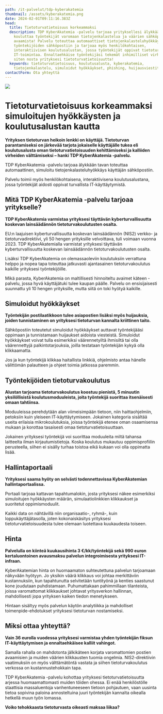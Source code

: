 ```yaml
---
path: /it-palvelut/tdp-kyberakatemia
thumbnail: /assets/kyberakatemia.png
date: 2024-02-01T09:11:16.383Z
head:
  title: Tietoturvatietoisuus korkeammaksi
  description: TDP KyberAkatemia -palvelu tarjoaa yrityksellesi älykkään alustan
    kouluttaa työntekijät varomaan tietojenkalastelua ja väärien sähköpostien
    avaamista! Palvelu toteuttaa automaattiset tietojenkalasteluhyökkäykset
    työntekijöiden sähköpostiin ja tarjoaa myös henkilökohtaisen,
    interaktiivisen koulutusalustan, jossa työntekijät oppivat tietoturvallista
    IT-toimintaa. Ennaltaehkäise työntekijäsi tekemät inhimilliset virheet ja
    siten nosta yrityksesi tietoturvatietoisuutta!
  keywords: tietoturvatietoisuus, koulutusalusta, kyberakatemia,
    tietojenkalastelu, simuloidut hyökkäykset, phishing, huijausviestit
contactForm: Ota yhteyttä
---
```

![](/assets/kyberakatemia.png)

# Tietoturvatietoisuus korkeammaksi simuloitujen hyökkäysten ja koulutusalustan kautta

**Yrityksen tietoturvan heikoin lenkki on käyttäjä. Tietoturvan parantamiseksi on järkevää tarjota jokaiselle käyttäjälle tukea eli koulutusalusta oman tietoturvatietoisuuden kehittämiseksi ja kalliiden virheiden välttämiseksi – hanki TDP KyberAkatemia -palvelu.**

TDP KyberAkatemia -palvelu tarjoaa älykkään tavan toteuttaa automaattinen, simuloitu tietojenkalasteluhyökkäys käyttäjän sähköpostiin.

Palvelu toimii myös henkilökohtaisena, interaktiivisena koulutusalustana, jossa työntekijät aidosti oppivat turvallista IT-käyttäytymistä.

## Mitä TDP KyberAkatemia -palvelu tarjoaa yritykselle?

**TDP KyberAkatemia varmistaa yrityksesi täyttävän kyberturvallisuutta koskevan lainsäädännön tietoturvakoulutusten osalta.**

EU:n laajuisen kyberturvallisuutta koskevan lainsäädännön (NIS2) verkko- ja tietoturvadirektiivi, yli 50 hengen yrityksille velvoittava, tuli voimaan vuonna 2023. TDP KyberAkatemialla varmistat yrityksesi täyttävän kyberturvallisuutta koskevan lainsäädännön tietoturvakoulutusten osalta.

Lisäksi TDP KyberAkatemia on olemassaoleviin koulutuksiin verrattuna helppo ja nopea tapa toteuttaa jatkuvasti ajantasainen tietoturvakoulutus kaikille yrityksesi työntekijöille. 

Mikä parasta, KyberAkatemia on maltillisesti hinnoiteltu avaimet käteen -palvelu, jossa hyvä käyttäjätuki tulee kaupan päälle. Palvelu on ensisijaisesti suunnattu yli 10 hengen yrityksille, mutta siitä on toki hyötyä kaikille.

## S﻿imuloidut hyökkäykset

**Työntekijän postilaatikkoon tulee asiapostien lisäksi myös huijauksia, joiden tunnistaminen on yrityksesi tietoturvan kannalta kriittinen taito.** 

Sähköpostiin toteutetut simuloidut hyökkäykset auttavat työntekijääsi oppimaan ja tunnistamaan huijaukset aidoista viesteistä. Simuloidut hyökkäykset voivat tulla esimerkiksi väärennetyiltä ihmisiltä tai olla väärennettyjä palkintotarjouksia, joilla testataan työntekijän kykyä olla klikkaamatta. 

Jos ja kun työntekijä klikkaa haitallista linkkiä, ohjelmisto antaa hänelle välittömän palautteen ja ohjeet toimia jatkossa paremmin.

## Työntekijöiden t﻿ietoturvakoulutus

**Alustan tarjoama tietoturvakoulutus koostuu pienistä, 5 minuutin yksilöllisistä koulutusmoduuleista, joita työntekijä suorittaa itsenäisesti omaan tahtiinsa.**

Moduuleissa perehdytään alan viimeisimpään tietoon, niin haittaohjelmiin, petoksiin kuin yleiseen IT-käyttäytymiseen. Jokainen kategoria sisältää useita erilaisia mikrokoulutuksia, joissa työntekijä etenee oman osaamisensa mukaan ja korottaa tasaisesti omaa tietoturvatietoisuuttaan. 

Jokainen yrityksesi työntekijä voi suorittaa moduuleita miltä tahansa laitteelta ilman kirjautumistietoja. Koska koulutus mukautuu oppimisprofiilin perusteella, siihen ei sisälly turhaa toistoa eikä kukaan voi olla oppimatta lisää.

## H﻿allintaportaali

**Yrityksesi saama hyöty on selvästi todennettavissa KyberAkatemian hallintaportaalissa.** 

Portaali tarjoaa kattavan tapahtumalokin, josta yrityksesi näkee esimerkiksi simuloitujen hyökkäysten määrän, simulaatiolinkkien klikkaukset ja suoritetut oppimismoduulit. 

Kaikki data on nähtävillä niin organisaatio-, ryhmä-, kuin loppukäyttäjätasolla, joten kokonaiskäsitys yrityksesi tietoturvatietoisuudesta tulee olemaan luotettava kuukaudesta toiseen.

## H﻿inta

**Palvelulla on kiinteä kuukausihinta 3 €/kk/työntekijä sekä 990 euron kertaluontoinen avausmaksu palvelun integroimisesta yrityksesi IT-infraan.**

KyberAkatemian hinta on huomaamaton suhteutettuna palvelun tarjoamaan näkyvään hyötyyn. Jo yksikin väärä klikkaus voi johtaa merkittäviin kustannuksiin, kun tapahtunutta selvitetään tuntityönä ja kenties saastunut kone joudutaan puhdistamaan. Puhumattakaan pahimmillaan tilanteista, joissa varomattomat klikkaukset johtavat yritysverkon hallinnan, mahdollisesti jopa yrityksen kaiken tiedon menetykseen. 

H﻿intaan sisältyy myös palvelun käytön analytiikka  ja mahdolliset toimenpide-ehdotukset yrityksesi tietoturvan nostamiseksi.

## M﻿iksi ottaa yhteyttä?

**Vain 36 eurolla vuodessa yrityksesi varmistaa yhden työntekijän fiksun IT-käyttäytymisen ja ennaltaehkäisee kalliit vahingot.**

Samalla rahalla on mahdotonta jälkikäteen korjata varomattomien postien avaamisien ja muiden väärien klikkausten tuomia ongelmia. NIS2-direktiivin vaatimuksiin on myös välttämätöntä vastata ja siihen tietoturvakoulutus verkossa on kustannustehokkain tapa.

TDP KyberAkatemia -palvelu kohottaa yrityksesi tietoturvatietoisuutta arjessa huomaamattomasti muiden töiden ohessa. Ei enää henkilöstölle staattisia massaluentoja vanhentuneeseen tietoon pohjautuen, vaan uusinta tietoa sopivina paloina annosteltuina juuri työntekijän kannalta oikealla hetkellä muun työn lomassa.

**V﻿oiko tehokkaasta tietoturvasta oikeasti maksaa liikaa?**
